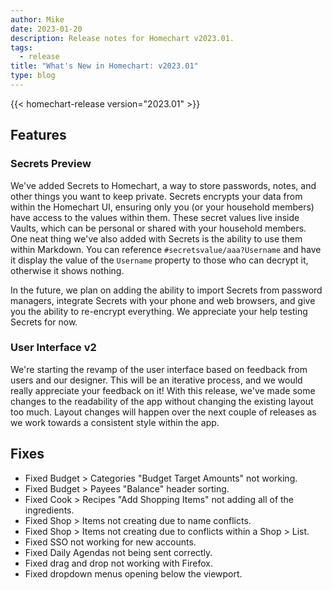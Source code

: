 ```yaml
---
author: Mike
date: 2023-01-20
description: Release notes for Homechart v2023.01.
tags:
  - release
title: "What's New in Homechart: v2023.01"
type: blog
---
```


{{< homechart-release version="2023.01" >}}

## Features

### Secrets Preview

We've added Secrets to Homechart, a way to store passwords, notes, and other things you want to keep private.  Secrets encrypts your data from within the Homechart UI, ensuring only you (or your household members) have access to the values within them.  These secret values live inside Vaults, which can be personal or shared with your household members.  One neat thing we've also added with Secrets is the ability to use them within Markdown.  You can reference `#secretsvalue/aaa?Username` and have it display the value of the `Username` property to those who can decrypt it, otherwise it shows nothing.

In the future, we plan on adding the ability to import Secrets from password managers, integrate Secrets with your phone and web browsers, and give you the ability to re-encrypt everything.  We appreciate your help testing Secrets for now.

### User Interface v2

We're starting the revamp of the user interface based on feedback from users and our designer.  This will be an iterative process, and we would really appreciate your feedback on it!  With this release, we've made some changes to the readability of the app without changing the existing layout too much.  Layout changes will happen over the next couple of releases as we work towards a consistent style within the app.

## Fixes

- Fixed Budget > Categories "Budget Target Amounts" not working.
- Fixed Budget > Payees "Balance" header sorting.
- Fixed Cook > Recipes "Add Shopping Items" not adding all of the ingredients.
- Fixed Shop > Items not creating due to name conflicts.
- Fixed Shop > Items not creating due to conflicts within a Shop > List.
- Fixed SSO not working for new accounts.
- Fixed Daily Agendas not being sent correctly.
- Fixed drag and drop not working with Firefox.
- Fixed dropdown menus opening below the viewport.

